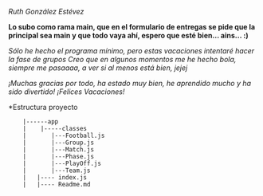 *Ruth González Estévez*


**Lo subo como rama main, que en el formulario de entregas se pide que la principal sea main y  que todo vaya ahí,  espero que esté bien... ains... :)**

*Sólo he hecho el programa mínimo, pero estas vacaciones intentaré hacer la fase de grupos*
*Creo que en algunos momentos me he hecho bola, siempre me pasaaaa, a ver si al menos está bien, jejej*

*¡Muchas gracias por todo, ha estado muy bien, he aprendido mucho y ha sido divertido! ¡Felices Vacaciones!*

*Estructura proyecto

        |------app
        |    |-----classes
        |       |---Football.js
        |       |---Group.js
        |       |---Match.js
        |       |---Phase.js
        |       |---PlayOff.js
        |       |---Team.js
        |   |---- index.js
        |   |---- Readme.md

